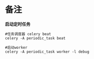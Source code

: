 # 备注

**启动定时任务**

	#任务调度器 celery beat
	celery -A periodic_task beat

	#启动worker
	celery -A periodic_task worker -l debug